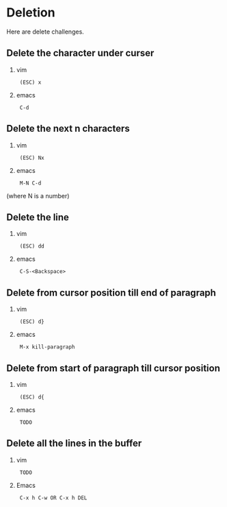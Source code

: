Deletion
========

Here are delete challenges.

Delete the character under curser
---------------------------------

1. vim

        (ESC) x

1. emacs

        C-d

Delete the next n characters
----------------------------

1. vim

        (ESC) Nx

1. emacs

        M-N C-d

(where N is a number)

Delete the line
---------------

1. vim

        (ESC) dd

1. emacs

        C-S-<Backspace>

Delete from cursor position till end of paragraph
-------------------------------------------------

1. vim

        (ESC) d}

1. emacs

        M-x kill-paragraph

Delete from start of paragraph till cursor position
---------------------------------------------------

1. vim

        (ESC) d{

1. emacs

        TODO

Delete all the lines in the buffer
----------------------------------

1. vim

        TODO

2. Emacs

        C-x h C-w OR C-x h DEL
